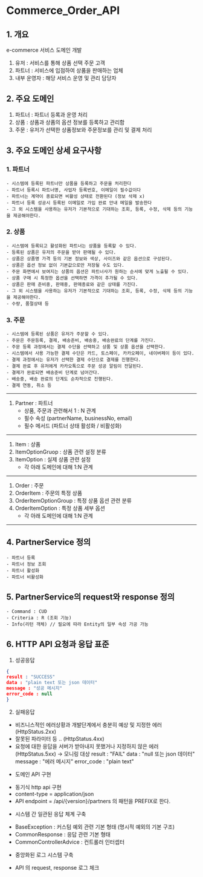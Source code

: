 # Commerce_Order_API
## 1. 개요
e-commerce 서비스 도메인 개발
  1) 유저 : 서비스를 통해 상품 선택 주문 고객
  2) 파트너 : 서비스에 입점하여 상품을 판매하는 업체
  3) 내부 운영자 : 해당 서비스 운영 및 관리 담당자

## 2. 주요 도메인
  1) 파트너 : 파트너 등록과 운영 처리
  2) 상품 : 상품과 상품의 옵션 정보를 등록하고 관리함
  3) 주문 : 유저가 선택한 상품정보와 주문정보를 관리 및 결제 처리

## 3. 주요 도메인 상세 요구사항
### 1. 파트너
    - 시스템에 등록된 파트너만 상품을 등록하고 주문을 처리한다
    - 파트너 등록시 파트너명, 사업자 등록번호, 이메일이 필수값이다
    - 파트너는 계약이 종료되면 비활성 상태로 전환된다 (정보 삭제 x)
    - 파트너 등록 성공시 등록된 이메일로 가입 완료 안내 메일을 발송한다
    - 그 외 시스템을 사용하는 유저가 기본적으로 기대하는 조회, 등록, 수정, 삭제 등의 기능을 제공해야한다.

### 2. 상품
    - 시스템에 등록되고 활성화된 파트너는 상품을 등록할 수 있다.
    - 등록된 상품은 유저의 주문을 받아 판매될 수 있다.
    - 상품은 상품명 가격 등의 기본 정보와 색상, 사이즈와 같은 옵션으로 구성된다.
    - 상품은 옵션 정보 없이 기본값으로만 저장될 수도 있다.
    - 주문 화면에서 보여지는 상품의 옵션은 파트너사가 원하는 순서에 맞게 노출될 수 있다.
    - 상품 구매 시 특정한 옵션을 선택하면 가격이 추가될 수 있다.
    - 상품은 판매 준비중, 판매중, 판매종료와 같은 상태를 가진다.
    - 그 외 시스템을 사용하는 유저가 기본적으로 기대하는 조회, 등록, 수정, 삭제 등의 기능을 제공해야한다.
    - 수량, 품절상태 등

### 3. 주문
    - 시스템에 등록된 상품은 유저가 주문할 수 있다.
    - 주문은 주문등록, 결제, 배송준비, 배송중, 배송완료의 단계를 가진다.
    - 주문 등록 과정에서는 결제 수단을 선택하고 상품 및 상품 옵션을 선택한다.
    - 시스템에서 사용 가능한 결제 수단은 카드, 토스페이, 카카오페이, 네이버페이 등이 있다.
    - 결제 과정에서는 유저가 선택한 결제 수단으로 결제를 진행한다.
    - 결제 완료 후 유저에게 카카오톡으로 주문 성공 알림이 전달된다.
    - 결제가 완료되면 배송준비 단계로 넘어간다.
    - 배송중, 배송 완료의 단계도 순차적으로 진행된다.
    - 결제 연동, 취소 등


----------------------------------
1) Partner : 파트너
    - 상품, 주문과 관련해서 1 : N 관계
    - 필수 속성 (partnerName, businessNo, email)
    - 필수 메서드 (파트너 상태 활성화 / 비활성화)
----------------------------------
1) Item : 상품
2) ItemOptionGruop : 상품 관련 설정 분류
3) ItemOption : 실제 상품 관련 설정
    - 각 아래 도메인에 대해 1:N 관계
----------------------------------
1) Order : 주문
2) OrderItem : 주문의 특정 상품
3) OrderItemOptionGroup : 특정 상품 옵션 관련 분류
4) OrderItemOption : 특정 상품 세부 옵션
    - 각 아래 도메인에 대해 1:N 관계
----------------------------------




## 4. PartnerService 정의
    - 파트너 등록
    - 파트너 정보 조회
    - 파트너 활성화
    - 파트너 비활성화

## 5. PartnerService의 request와 response 정의
    - Command : CUD
    - Criteria : R (조회 기능)
    - Info(리턴 객체) // 필요에 따라 Entity의 일부 속성 가공 가능


## 6. HTTP API 요청과 응답 표준
1. 성공응답
```json
{
result : "SUCCESS"
data : "plain text 또는 json 데이터"
message : "성공 메시지"
error_code : null
}
```

2. 실패응답
- 비즈니스적인 에러상황과 개발단계에서 충분히 예상 및 지정한 에러(HttpStatus.2xx)
- 잘못된 파라미터 등 .. (HttpStatus.4xx)
- 요청에 대한 응답을 서버가 받아내지 못했거나 지정하지 않은 에러(HttpStatus.5xx) → 모니링 대상
result : "FAIL"
data : "null 또는 json 데이터"
message : "에러 메시지"
error_code : "plain text"

* 도메인 API 구현
- 동기식 http api 구현
- content-type = application/json
- API endpoint = /api/{version}/partners 의 패턴을 PREFIX로 한다.

* 시스템 간 일관된 응답 체계 구축
- BaseException : 커스텀 예외 관련 기본 형태 (명시적 예외의 기본 구조)
- CommonResponse : 응답 관련 기본 형태
- CommonControllerAdvice : 컨트롤러 인터셉터

* 중앙화된 로그 시스템 구축
- API 의 request, response 로그 체크
